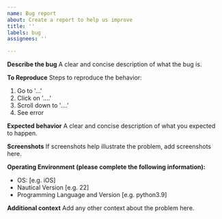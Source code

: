 ```yaml
---
name: Bug report
about: Create a report to help us improve
title: ''
labels: bug
assignees: ''

---
```


**Describe the bug**
A clear and concise description of what the bug is.

**To Reproduce**
Steps to reproduce the behavior:
1. Go to '...'
2. Click on '....'
3. Scroll down to '....'
4. See error

**Expected behavior**
A clear and concise description of what you expected to happen.

**Screenshots**
If screenshots help illustrate the problem, add screenshots here.

**Operating Environment (please complete the following information):**
 - OS: [e.g. iOS]
 - Nautical Version [e.g. 22]
- Programming Language and Version [e.g. python3.9]

**Additional context**
Add any other context about the problem here.
